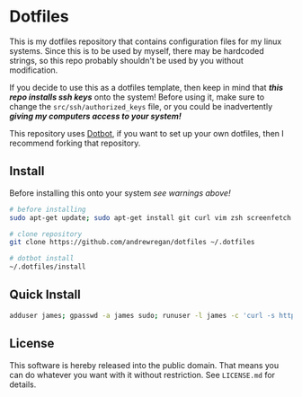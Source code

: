 Dotfiles
========

This is my dotfiles repository that contains configuration files for my linux
systems.  Since this is to be used by myself, there may be hardcoded strings,
so this repo probably shouldn't be used by you without modification.

If you decide to use this as a dotfiles template, then keep in mind that
***this repo installs ssh keys*** onto the system!  Before using it, make
sure to change the `src/ssh/authorized_keys` file, or you could be inadvertently
***giving my computers access to your system!***

This repository uses [Dotbot][dotbot], if you want to set up your own dotfiles,
then I recommend forking that repository.


Install
-------

Before installing this onto your system *see warnings above!*

```bash
# before installing
sudo apt-get update; sudo apt-get install git curl vim zsh screenfetch gnupg-curl

# clone repository
git clone https://github.com/andrewregan/dotfiles ~/.dotfiles

# dotbot install
~/.dotfiles/install
```


Quick Install
-------------

```bash
adduser james; gpasswd -a james sudo; runuser -l james -c 'curl -s https://raw.githubusercontent.com/andrewregan/dotfiles/master/script/droplet-setup.sh | bash'
```


License
-------

This software is hereby released into the public domain. That means you can do
whatever you want with it without restriction. See `LICENSE.md` for details.

[dotbot]: https://github.com/anishathalye/dotbot
